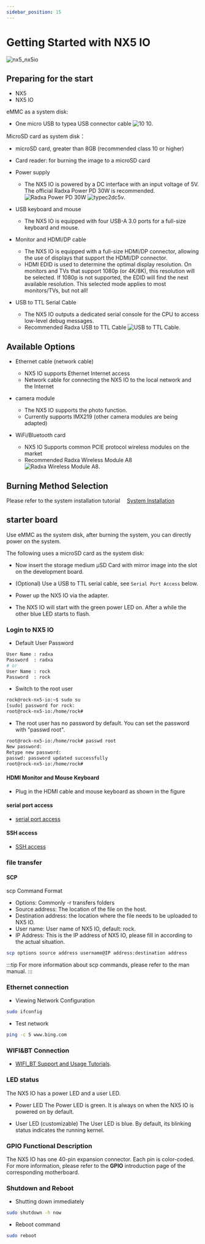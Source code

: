 ```yaml
---
sidebar_position: 15
---
```


# Getting Started with NX5 IO

![nx5_nx5io](/img/nx5/nx5-io/nx5_io_with_module_main.webp)

## Preparing for the start

- NX5
- NX5 IO

eMMC as a system disk:

- One micro USB to typea USB connector cable ![10 10](/img/nx5/others/typea2micro.webp).

MicroSD card as system disk：

- microSD card, greater than 8GB (recommended class 10 or higher)
- Card reader: for burning the image to a microSD card

- Power supply

  - The NX5 IO is powered by a DC interface with an input voltage of 5V.
    The official Radxa Power PD 30W is recommended. ![Radxa Power PD 30W](/img/accessories/pd-30w.webp) ![typec2dc5v](/img/nx5/others/typec2dc5v.webp).

- USB keyboard and mouse

  - The NX5 IO is equipped with four USB-A 3.0 ports for a full-size keyboard and mouse.

- Monitor and HDMI/DP cable

  - The NX5 IO is equipped with a full-size HDMI/DP connector, allowing the use of displays that support the HDMI/DP connector.
  - HDMI EDID is used to determine the optimal display resolution. On monitors and TVs that support 1080p (or 4K/8K), this resolution will be selected. If 1080p is not supported, the EDID will find the next available resolution. This selected mode applies to most monitors/TVs, but not all!

- USB to TTL Serial Cable

  - The NX5 IO outputs a dedicated serial console for the CPU to access low-level debug messages.
  - Recommended Radxa USB to TTL Cable ![USB to TTL Cable](/img/accessories/usb-ttl.webp).

## Available Options

- Ethernet cable (network cable)

  - NX5 IO supports Ethernet Internet access
  - Network cable for connecting the NX5 IO to the local network and the Internet

- camera module

  - The NX5 IO supports the photo function.
  - Currently supports IMX219 (other camera modules are being adapted)

- WiFi/Bluetooth card
  - NX5 IO Supports common PCIE protocol wireless modules on the market
  - Recommended Radxa Wireless Module A8
    ![Radxa Wireless Module A8](/img/accessories/a8-module-01.webp).

## Burning Method Selection

Please refer to the system installation tutorial
&emsp;[System Installation](/compute-module/nx5/install_os.md)

## starter board

Use eMMC as the system disk, after burning the system, you can directly power on the system.

The following uses a microSD card as the system disk:

- Now insert the storage medium μSD Card with mirror image into the slot on the development board.

- (Optional) Use a USB to TTL serial cable, see `Serial Port Access` below.

- Power up the NX5 IO via the adapter.

- The NX5 IO will start with the green power LED on. After a while the other blue LED starts to flash.

### Login to NX5 IO

- Default User Password

```bash
User Name : radxa
Password  : radxa
# or
User Name : rock
Password  : rock
```

- Switch to the root user

```bash
rock@rock-nx5-io:~$ sudo su
[sudo] password for rock:
root@rock-nx5-io:/home/rock#
```

- The root user has no password by default. You can set the password with "passwd root".

```bash
root@rock-nx5-io:/home/rock# passwd root
New password:
Retype new password:
passwd: password updated successfully
root@rock-nx5-io:/home/rock#
```

#### HDMI Monitor and Mouse Keyboard

- Plug in the HDMI cable and mouse keyboard as shown in the figure

#### serial port access

- [serial port access](/general-tutorial/serial)

#### SSH access

- [SSH access](/radxa-os/config/ssh-access.md)

### file transfer

#### SCP

scp Command Format

- Options: Commonly -r transfers folders
- Source address: The location of the file on the host.
- Destination address: the location where the file needs to be uploaded to NX5 IO.
- User name: User name of NX5 IO, default: rock.
- IP Address: This is the IP address of NX5 IO, please fill in according to the actual situation.

```bash
scp options source address username@IP address:destination address
```

:::tip
For more information about scp commands, please refer to the man manual.
:::

### Ethernet connection

- Viewing Network Configuration

```bash
sudo ifconfig
```

- Test network

```bash
ping -c 5 www.bing.com
```

### WIFI&BT Connection

- [WIFI_BT Support and Usage Tutorials](/accessories/wireless-a8).

### LED status

The NX5 IO has a power LED and a user LED.

- Power LED
  The Power LED is green. It is always on when the NX5 IO is powered on by default.

- User LED (customizable)
  The User LED is blue. By default, its blinking status indicates the running kernel.

### GPIO Functional Description

The NX5 IO has one 40-pin expansion connector. Each pin is color-coded. For more information, please refer to the **GPIO** introduction page of the corresponding motherboard.

### Shutdown and Reboot

- Shutting down immediately

```bash
sudo shutdown -h now
```

- Reboot command

```bash
sudo reboot
```
